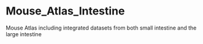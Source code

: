 # Mouse_Atlas_Intestine
Mouse Atlas including integrated datasets from both small intestine and the large intestine
